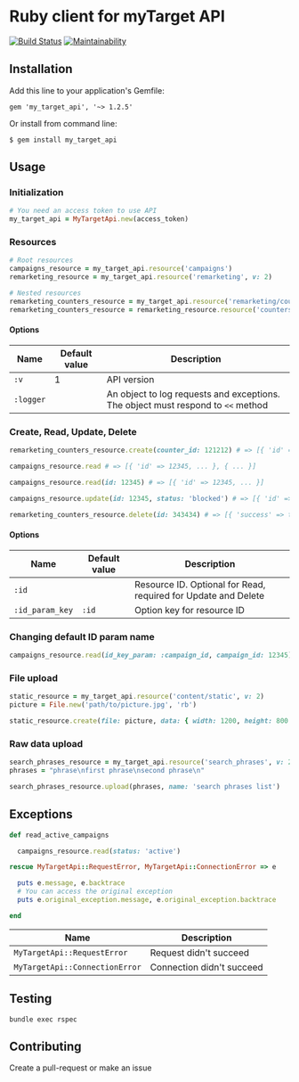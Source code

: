 # Ruby client for myTarget API

[![Build Status](https://travis-ci.org/resivalex/my_target_api.svg?branch=develop)](https://travis-ci.org/resivalex/my_target_api) [![Maintainability](https://api.codeclimate.com/v1/badges/2d7c92e0524f7ee1612f/maintainability)](https://codeclimate.com/github/resivalex/my_target_api/maintainability)

## Installation

Add this line to your application's Gemfile:

```
gem 'my_target_api', '~> 1.2.5'
```

Or install from command line:

```
$ gem install my_target_api
```

## Usage

### Initialization

```ruby
# You need an access token to use API
my_target_api = MyTargetApi.new(access_token)
```

### Resources

```ruby
# Root resources
campaigns_resource = my_target_api.resource('campaigns')
remarketing_resource = my_target_api.resource('remarketing', v: 2)

# Nested resources
remarketing_counters_resource = my_target_api.resource('remarketing/counters', v: 2)
remarketing_counters_resource = remarketing_resource.resource('counters')
```

#### Options

Name | Default value | Description
---|---|---
`:v` | 1 | API version
`:logger` |   | An object to log requests and exceptions. The object must respond to `<<` method

### Create, Read, Update, Delete

```ruby
remarketing_counters_resource.create(counter_id: 121212) # => [{ 'id' => 343434 }]

campaigns_resource.read # => [{ 'id' => 12345, ... }, { ... }]

campaigns_resource.read(id: 12345) # => [{ 'id' => 12345, ... }]

campaigns_resource.update(id: 12345, status: 'blocked') # => [{ 'id' => 12345, 'status' => 'blocked' }]

remarketing_counters_resource.delete(id: 343434) # => [{ 'success' => true }]
```

#### Options

 Name | Default value | Description
---|---|---
 `:id` |   | Resource ID. Optional for Read, required for Update and Delete
 `:id_param_key` | `:id` | Option key for resource ID

### Changing default ID param name

```ruby
campaigns_resource.read(id_key_param: :campaign_id, campaign_id: 12345) # => [{ 'id' => 12345, ... }]
```

### File upload

```ruby
static_resource = my_target_api.resource('content/static', v: 2)
picture = File.new('path/to/picture.jpg', 'rb')

static_resource.create(file: picture, data: { width: 1200, height: 800 })
```

### Raw data upload

```ruby
search_phrases_resource = my_target_api.resource('search_phrases', v: 2)
phrases = "phrase\nfirst phrase\nsecond phrase\n"

search_phrases_resource.upload(phrases, name: 'search phrases list')
```

## Exceptions

```ruby
def read_active_campaigns

  campaigns_resource.read(status: 'active')

rescue MyTargetApi::RequestError, MyTargetApi::ConnectionError => e

  puts e.message, e.backtrace
  # You can access the original exception
  puts e.original_exception.message, e.original_exception.backtrace

end
```

 Name | Description
---|---
 `MyTargetApi::RequestError` | Request didn't succeed
 `MyTargetApi::ConnectionError` | Connection didn't succeed

## Testing

```
bundle exec rspec
```

## Contributing

Create a pull-request or make an issue
